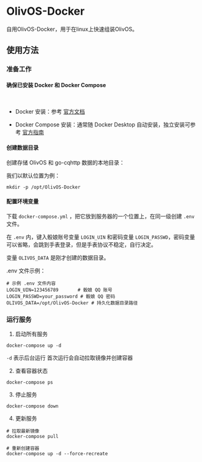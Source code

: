 # OlivOS-Docker

自用OlivOS-Docker，用于在linux上快速组装OlivOS。

## 使用方法

### 准备工作

#### 确保已安装 Docker 和 Docker Compose
​​
- Docker 安装​​：参考 [官方文档](https://docs.docker.com/engine/install/)

- ​​Docker Compose 安装​​：通常随 Docker Desktop 自动安装，独立安装可参考 [官方指南](https://docs.docker.com/compose/install/)

#### 创建数据目录

  创建存储 OlivOS 和 go-cqhttp 数据的本地目录：

  我们以默认位置为例：

  ```
  mkdir -p /opt/OlivOS-Docker
  ```

#### 配置环境变量

下载 `docker-compose.yml` ，把它放到服务器的一个位置上，在同一级创建 `.env` 文件。

在 `.env` 内，键入骰娘账号变量 `LOGIN_UIN` 和密码变量 `LOGIN_PASSWD`，密码变量可以省略，会跳到手表登录，但是手表协议不稳定，自行决定。

变量 `OLIVOS_DATA` 是刚才创建的数据目录。

.env 文件示例：
  ```
  # 示例 .env 文件内容
  LOGIN_UIN=123456789       # 骰娘 QQ 账号
  LOGIN_PASSWD=your_password # 骰娘 QQ 密码
  OLIVOS_DATA=/opt/OlivOS-Docker # 持久化数据目录路径
  ```
### 运行服务
1. 启动所有服务
```
docker-compose up -d
```
`-d` 表示后台运行
首次运行会自动拉取镜像并创建容器

2. 查看容器状态
```
docker-compose ps
```
3. 停止服务
```
docker-compose down
```
4. 更新服务
```
# 拉取最新镜像
docker-compose pull

# 重新创建容器
docker-compose up -d --force-recreate
```
